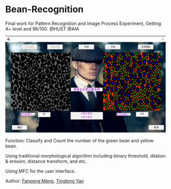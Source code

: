 # Bean-Recognition
Final work for Pattern Recognition and Image Process Experiment, Getting A+ level and 96/100.
@HUST @AIA

![](./source/high-dense.png)

Function: Classify and Count the number of the green bean and yellow bean.

Using traditional morphological algorithm including binary threshold, dilation & erosion, distance transform, and etc.

Using MFC for the user interface. 

Author: [Fanpeng Meng](https://github.com/mfp0610), [Tingbing Yan](https://github.com/Baron-sanmen)
